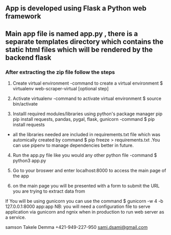 ## App is developed using Flask a Python web framework
## Main app file is named app.py , there is a separate templates directory which contains the static html files which will be rendered by the backend flask 

  ### After extracting the zip file follow the steps 
1. Create virtual environment 
-command to create a virtual environment  $ virtualenv web-scraper-virtual [optional step]
    
2. Activate virtualenv 
-command  to activate virtual environment $ source bin/activate

3. Installl required modules/libraries using python's package manager pip 
pip install requests, pandas, pygal, flask, gunicorn
-command $ pip install requests
* all the libraries needed are included in requirements.txt file which was automically created by 
command $ pip freeze > requirements.txt .You can use pipenv to manage dependencies better in future. 
4. Run the app.py file like you would any other python file 
-command $ python3 app.py 

5. Go to your broswer and enter localhost:8000 to access the main page of the app 

6. on the main page you will be presented with a form to submit the URL you are trying to extract data from

 If You will be using gunicorn you can use the command $ gunicorn -w 4 -b 127.0.0.1:8000 app:app
 NB: you will need a configuration file to serve application via gunicorn and ngnix when in production to run web server as a service.


samson Takele Demma
+421-949-227-950
sami.dsami@gmail.com 


